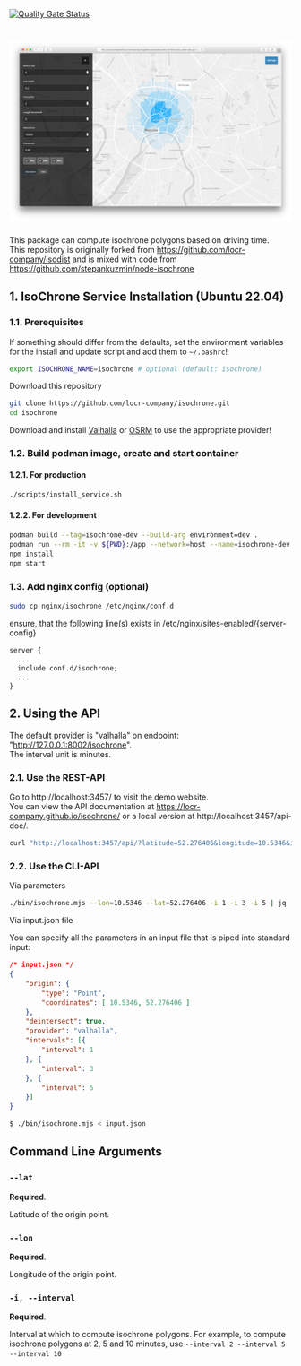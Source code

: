 [![Quality Gate Status](https://sonarcloud.io/api/project_badges/measure?project=locr-company_isochrone&metric=alert_status)](https://sonarcloud.io/summary/new_code?id=locr-company_isochrone)

# ![Header][0]

This package can compute isochrone polygons based on driving time.  
This repository is originally forked from https://github.com/locr-company/isodist and is mixed with code from https://github.com/stepankuzmin/node-isochrone

## 1. IsoChrone Service Installation (Ubuntu 22.04)

### 1.1. Prerequisites

If something should differ from the defaults, set the environment variables for the install and update script and add them to `~/.bashrc`!

```bash
export ISOCHRONE_NAME=isochrone # optional (default: isochrone)
```

Download this repository

```bash
git clone https://github.com/locr-company/isochrone.git
cd isochrone
```

Download and install [Valhalla](https://github.com/valhalla/valhalla) or [OSRM](https://github.com/Project-OSRM/osrm-backend) to use the appropriate provider!

### 1.2. Build podman image, create and start container

#### 1.2.1. For production

```bash
./scripts/install_service.sh
```

#### 1.2.2. For development

```bash
podman build --tag=isochrone-dev --build-arg environment=dev .
podman run --rm -it -v ${PWD}:/app --network=host --name=isochrone-dev isochrone-dev /bin/bash
npm install
npm start
```

### 1.3. Add nginx config (optional)

```bash
sudo cp nginx/isochrone /etc/nginx/conf.d
```

ensure, that the following line(s) exists in /etc/nginx/sites-enabled/{server-config}

```nginx
server {
  ...
  include conf.d/isochrone;
  ...
}
```

## 2. Using the API

The default provider is "valhalla" on endpoint: "http://127.0.0.1:8002/isochrone".  
The interval unit is minutes.  

### 2.1. Use the REST-API

Go to http://localhost:3457/ to visit the demo website.  
You can view the API documentation at https://locr-company.github.io/isochrone/ or a local version at http://localhost:3457/api-doc/.

```bash
curl "http://localhost:3457/api/?latitude=52.276406&longitude=10.5346&intervals=1,3,5" | jq
```

### 2.2. Use the CLI-API

Via parameters

```bash
./bin/isochrone.mjs --lon=10.5346 --lat=52.276406 -i 1 -i 3 -i 5 | jq
```

Via input.json file

You can specify all the parameters in an input file that is piped into standard input:

```json
/* input.json */
{
	"origin": {
		"type": "Point",
		"coordinates": [ 10.5346, 52.276406 ]
	},
	"deintersect": true,
	"provider": "valhalla",
	"intervals": [{
		"interval": 1
	}, {
		"interval": 3
	}, {
		"interval": 5
	}]
}
```

```bash
$ ./bin/isochrone.mjs < input.json
```


## Command Line Arguments

### `--lat`
**Required**.

Latitude of the origin point.

### `--lon`
**Required**.

Longitude of the origin point.

### `-i, --interval`
**Required**.

Interval at which to compute isochrone polygons.
For example, to compute isochrone polygons at 2, 5 and 10 minutes, use
`--interval 2 --interval 5 --interval 10`


[0]: media/isochrone.png
[1]: https://download.geofabrik.de
